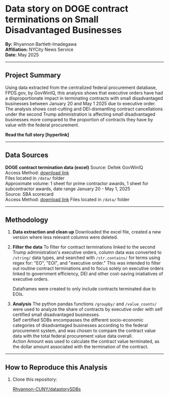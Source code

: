 # Data story on DOGE contract terminations on Small Disadvantaged Businesses

**By:** Rhyannon Bartlett-Imadegawa    
**Affiliation:** NYCity News Service  
**Date:** May 2025

---

## Project Summary 

Using data extracted from the centralized federal procurement database, FPDS.gov, by GovWinIQ, this analysis shows that executive orders have had a disproportionate impact in terminating contracts with small disadvantaged businesses between January 20 and May 1 2025 due to executive order. The analysis shows cost-cutting and DEI-dismantling contract cancellations under the second Trump administration is affecting small disadvantaged businesses more compared to the proportion of contracts they have by value with the federal procurement. 

**Read the full story [hyperlink]** 

---

## Data Sources
**DOGE contract termination data (excel)**
  Source: Deltek GovWinIQ  
  Access Method: [download link](https://iq.govwin.com/neo/marketAnalysis/view/Tracking-Terminated-Contracts/8224?researchTypeId=1)  
  Files located in `/data/` folder  
  Approximate volume: 1 sheet for prime contractor awards, 1 sheet for subcontractor awards, date range January 20 - May 1, 2025  
  Source: SBA scorecard  
  Access Method: [download link](https://www.sba.gov/federal-contracting/contracting-data/small-business-procurement-scorecard/scorecard-details) 
  Files located in `/data/` folder  

---

## Methodology

1. **Data extraction and clean up**
   Downloaded the excel file, created a new version where less relevant columns were deleted.  

2. **Filter the data**
   To filter for contract terminations linked to the second Trump administration's executive orders, column data was converted to `/string/` data types, and searched with `/str.contains/` for terms using regex for: "EO", "EOI", and "executive order." This was intended to filter out routine contract terminations and to focus solely on executive orders linked to government efficiency, DEI and other cost-saving iniatiatives of executive orders.
   
   Dataframes were created to only include contracts terminated due to EOIs.    

3. **Analysis**
   The python pandas functions `/groupby/` and `/value_counts/` were used to analyze the share of contracts by executive order with self certified small disadvantaged businesses.  
   Self certified SDBs encompasses the different socio-economic categories of disadvantaged businesses according to the federal procurement system, and was chosen to compare the contract value data with the total federal procurement value data overall.  
   Action Amount was used to calculate the contract value terminated, as the dollar amount associated with the termination of the contract.  

---

## How to Reproduce this Analysis

1. Clone this repository:

   [Rhyannon-CUNY/datastorySDBs](https://github.com/Rhyannon-CUNY/datastorySDBs.git)

